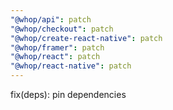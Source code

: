 ```yaml
---
"@whop/api": patch
"@whop/checkout": patch
"@whop/create-react-native": patch
"@whop/framer": patch
"@whop/react": patch
"@whop/react-native": patch
---
```


fix(deps): pin dependencies
